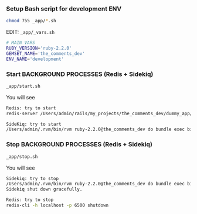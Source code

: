 ### Setup Bash script for development ENV

```sh
chmod 755 _app/*.sh
```

EDIT: `_app/_vars.sh`

```sh
# MAIN VARS
RUBY_VERSION='ruby-2.2.0'
GEMSET_NAME='the_comments_dev'
ENV_NAME='development'
```

### Start BACKGROUND PROCESSES (Redis + Sidekiq)

```sh
_app/start.sh
```

You will see

```sh
Redis: try to start
redis-server /Users/admin/rails/my_projects/the_comments_dev/dummy_app/config/redis_6500.config

SideKiq: try to start
/Users/admin/.rvm/bin/rvm ruby-2.2.0@the_comments_dev do bundle exec bin/sidekiq -e development -d -C /Users/admin/rails/my_projects/the_comments_dev/dummy_app/config/sidekiq.yml
```

### Stop BACKGROUND PROCESSES (Redis + Sidekiq)

```sh
_app/stop.sh
```

You will see

```sh
Sidekiq: try to stop
/Users/admin/.rvm/bin/rvm ruby-2.2.0@the_comments_dev do bundle exec bin/sidekiqctl stop /Users/admin/rails/my_projects/the_comments_dev/dummy_app/tmp/pids/sidekiq.pid
Sidekiq shut down gracefully.

Redis: try to stop
redis-cli -h localhost -p 6500 shutdown
```
